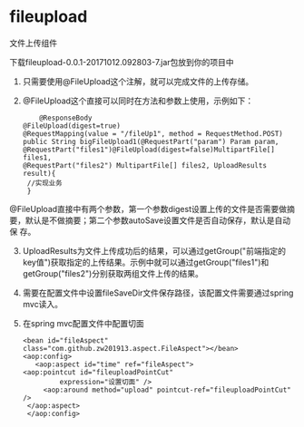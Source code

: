# fileupload
文件上传组件

下载fileupload-0.0.1-20171012.092803-7.jar包放到你的项目中


1. 只需要使用@FileUpload这个注解，就可以完成文件的上传存储。
2. @FileUpload这个直接可以同时在方法和参数上使用，示例如下：

           @ResponseBody
	   @FileUpload(digest=true)
	   @RequestMapping(value = "/fileUp1", method = RequestMethod.POST)
	   public String bigFileUpload1(@RequestPart("param") Param param,
	   @RequestPart("files1")@FileUpload(digest=false)MultipartFile[] files1,  
	   @RequestPart("files2") MultipartFile[] files2, UploadResults result){
		//实现业务
		}
      
 @FileUpload直接中有两个参数，第一个参数digest设置上传的文件是否需要做摘要，默认是不做摘要；第二个参数autoSave设置文件是否自动保存，默认是自动保 存。
 
 
3. UploadResults为文件上传成功后的结果，可以通过getGroup("前端指定的key值")获取指定的上传结果。示例中就可以通过getGroup("files1")和getGroup("files2")分别获取两组文件上传的结果。


4. 需要在配置文件中设置fileSaveDir文件保存路径，该配置文件需要通过spring mvc读入。

5. 在spring mvc配置文件中配置切面


       <bean id="fileAspect" class="com.github.zw201913.aspect.FileAspect"></bean>
       <aop:config>
          <aop:aspect id="time" ref="fileAspect">
	   <aop:pointcut id="fileuploadPointCut"
				expression="设置切面" />
			<aop:around method="upload" pointcut-ref="fileuploadPointCut" />
        </aop:aspect>
        </aop:config>
	

